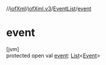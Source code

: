 //[iofXml](../../../index.md)/[iofXml.v3](../index.md)/[EventList](index.md)/[event](event.md)

# event

[jvm]\
protected open val [event](event.md): [List](https://docs.oracle.com/javase/8/docs/api/java/util/List.html)<[Event](../-event/index.md)>
